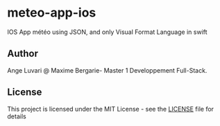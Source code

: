 # meteo-app-ios
IOS App météo using JSON, and only Visual Format Language in swift

## Author
Ange Luvari @ Maxime Bergarie- Master 1 Developpement Full-Stack.

## License
This project is licensed under the MIT License - see the [LICENSE](LICENSE) file for details
